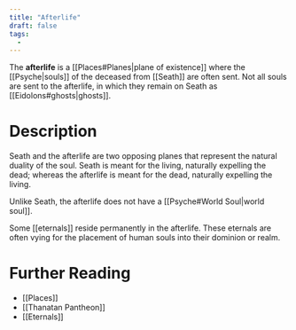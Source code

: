 ```yaml
---
title: "Afterlife"
draft: false
tags:
  - 
---
```


The **afterlife** is a [[Places#Planes|plane of existence]] where the [[Psyche|souls]] of the deceased from [[Seath]] are often sent. Not all souls are sent to the afterlife, in which they remain on Seath as [[Eidolons#ghosts|ghosts]].

# Description
Seath and the afterlife are two opposing planes that represent the natural duality of the soul. Seath is meant for the living, naturally expelling the dead; whereas the afterlife is meant for the dead, naturally expelling the living. 

Unlike  Seath, the afterlife does not have a [[Psyche#World Soul|world soul]].

Some [[eternals]] reside permanently in the afterlife. These eternals are often vying for the placement of human souls into their dominion or realm. 

# Further Reading
- [[Places]]
- [[Thanatan Pantheon]]
- [[Eternals]]